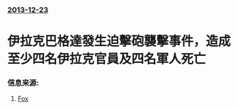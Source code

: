 ### [2013-12-23](/news/2013/12/23/index.md)

##### 
#  伊拉克巴格達發生迫擊砲襲擊事件，造成至少四名伊拉克官員及四名軍人死亡 




### 信息来源:

1. [Fox](http://www.foxnews.com/world/2013/12/23/iraqi-officials-attacks-in-and-near-western-baghdad-suburb-kill-4-officers-and/)
